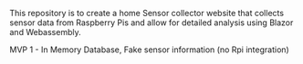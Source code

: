 This repository is to create a home Sensor collector website that collects sensor data from Raspberry Pis and allow for detailed analysis using Blazor and Webassembly.

MVP 1 - In Memory Database, Fake sensor information (no Rpi integration)
